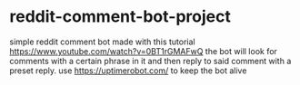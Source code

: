 # reddit-comment-bot-project
simple reddit comment bot made with this tutorial https://www.youtube.com/watch?v=0BT1rGMAFwQ
the bot will look for comments with a certain phrase in it and then reply to said comment with a preset reply.
use https://uptimerobot.com/ to keep the bot alive
